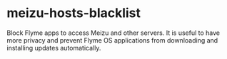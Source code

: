 # meizu-hosts-blacklist
Block Flyme apps to access Meizu and other servers. It is useful to have
more privacy and prevent Flyme OS applications from downloading and
installing updates automatically.
